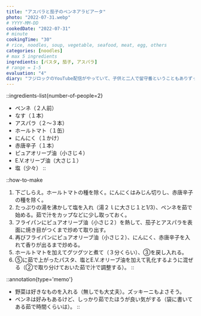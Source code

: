```yaml
---
title: "アスパラと茄子のペンネアラビアータ"
photo: "2022-07-31.webp"
# YYYY-MM-DD
cookedDate: "2022-07-31"
# minute
cookingTime: "30"
# rice, noodles, soup, vegetable, seafood, meat, egg, others
categories: [noodles]
# max 5 ingredients
ingredients: [パスタ, 茄子, アスパラ]
# range = 1-5
evaluation: "4"
diary: "フジロックのYouTube配信がやっていて、子供と二人で留守番ということもありずっと観てしまいました。配信でも割りとしっかり低音が出ていて、低音中毒者として嬉しかったです。いずれにしても現地がいいですね。"
---
```


::ingredients-list{number-of-people=2}
- ペンネ（２人前）
- なす（１本）
- アスパラ（２～３本）
- ホールトマト（１缶）
- にんにく（１かけ）
- 赤唐辛子（１本）
- ピュアオリーブ油（小さじ４）
- E.V.オリーブ油（大さじ１）
- 塩（少々）
::

::how-to-make
1. 下ごしらえ。ホールトマトの種を除く。にんにくはみじん切りし、赤唐辛子の種を除く。
2. たっぷりの湯を沸かして塩を入れ（湯２ｌに大さじ１と1/3）、ペンネを茹で始める。茹で汁をカップなどに少し取っておく。
3. フライパンにピュアオリーブ油（小さじ２）を熱して、茄子とアスパラを表面に焼き目がつくまで炒めて取り出す。
4. 再びフライパンにピュアオリーブ油（小さじ２）、にんにく、赤唐辛子を入れて香りが出るまで炒める。
5. ホールトマトを加えてグツグツと煮て（３分くらい）、③を戻し入れる。
6. ⑤に茹で上がったパスタ、塩とE.V.オリーブ油を加えて乳化するように混ぜる（②で取り分けておいた茹で汁で調整する）。
::

::annotation{type='memo'}
- 野菜は好きなものを入れる（無しでも大丈夫）。ズッキーニもよさそう。
- ペンネは好みもあるけど、しっかり茹でたほうが良い気がする（袋に書いてある茹で時間くらいは）。
::

